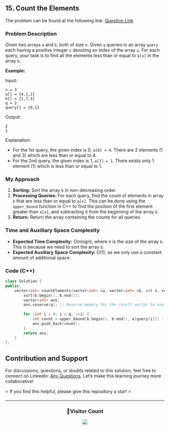 ## 15. Count the Elements

The problem can be found at the following link: [Question Link](https://www.geeksforgeeks.org/problems/count-the-elements1529/1)

### Problem Description

Given two arrays `a` and `b`, both of size `n`. Given `q` queries in an array `query` each having a positive integer `x` denoting an index of the array `a`. For each query, your task is to find all the elements less than or equal to `a[x]` in the array `b`.

**Example:**

Input:
```
n = 3
a[] = {4,1,2}
b[] = {1,7,3}
q = 2
query[] = {0,1}
```
Output:
```
2
1
```
Explanation: 
- For the 1st query, the given index is 0, `a[0] = 4`. There are 2 elements (1 and 3) which are less than or equal to 4.
- For the 2nd query, the given index is 1, `a[1] = 1`. There exists only 1 element (1) which is less than or equal to 1.

### My Approach

1. **Sorting:** Sort the array `b` in non-decreasing order.
2. **Processing Queries:** For each query, find the count of elements in array `b` that are less than or equal to `a[x]`. This can be done using the `upper_bound` function in C++ to find the position of the first element greater than `a[x]`, and subtracting it from the beginning of the array `b`.
3. **Return:** Return the array containing the counts for all queries.

### Time and Auxiliary Space Complexity

- **Expected Time Complexity:** O(nlogn), where n is the size of the array `b`. This is because we need to sort the array `b`.
- **Expected Auxiliary Space Complexity:** O(1), as we only use a constant amount of additional space.

### Code (C++)

```cpp
class Solution {
public:
    vector<int> countElements(vector<int> &a, vector<int> &b, int n, vector<int> &query, int q) {
        sort(b.begin(), b.end());
        vector<int> ans;
        ans.reserve(q); // Reserve memory for the result vector to avoid dynamic resizing
        
        for (int i = 0; i < q; ++i) {
            int count = upper_bound(b.begin(), b.end(), a[query[i]]) - b.begin();
            ans.push_back(count);
        }
        return ans;
    }
};
```

## Contribution and Support

For discussions, questions, or doubts related to this solution, feel free to connect on LinkedIn: [Any Questions](https://www.linkedin.com/in/het-patel-8b110525a/). Let’s make this learning journey more collaborative!

⭐ If you find this helpful, please give this repository a star! ⭐

---

<div align="center">
  <h3><b>📍Visitor Count</b></h3>
</div>

<p align="center">
  <img src="https://profile-counter.glitch.me/Hunterdii/count.svg" />
</p>
